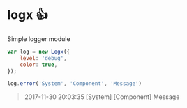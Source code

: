 # logx 👍

Simple logger module 

```js
var log = new Logx({
	level: 'debug',
	color: true,
});

log.error('System', 'Component', 'Message')
```

> 2017-11-30 20:03:35 [System] [Component] Message

